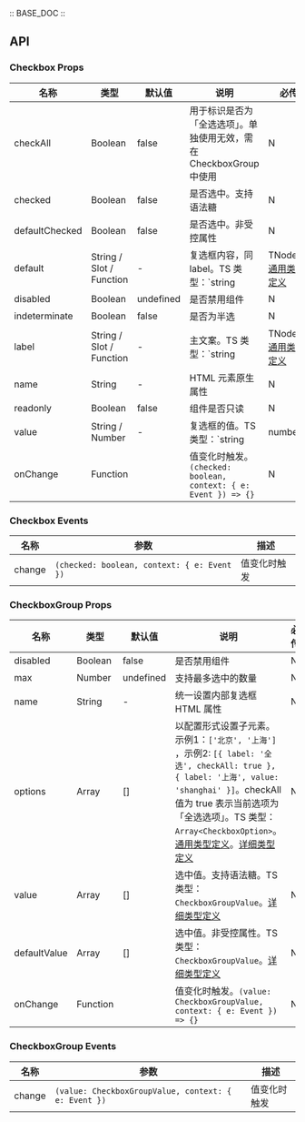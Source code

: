 :: BASE_DOC ::

## API

### Checkbox Props

名称 | 类型 | 默认值 | 说明 | 必传
-- | -- | -- | -- | --
checkAll | Boolean | false | 用于标识是否为「全选选项」。单独使用无效，需在 CheckboxGroup 中使用 | N
checked | Boolean | false | 是否选中。支持语法糖 | N
defaultChecked | Boolean | false | 是否选中。非受控属性 | N
default | String / Slot / Function | - | 复选框内容，同 label。TS 类型：`string | TNode`。[通用类型定义](https://github.com/TDesignOteam/tdesign-vue/blob/develop/src/common.ts) | N
disabled | Boolean | undefined | 是否禁用组件 | N
indeterminate | Boolean | false | 是否为半选 | N
label | String / Slot / Function | - | 主文案。TS 类型：`string | TNode`。[通用类型定义](https://github.com/TDesignOteam/tdesign-vue/blob/develop/src/common.ts) | N
name | String | - | HTML 元素原生属性 | N
readonly | Boolean | false | 组件是否只读 | N
value | String / Number | - | 复选框的值。TS 类型：`string | number` | N
onChange | Function |  | 值变化时触发。`(checked: boolean, context: { e: Event }) => {}` | N

### Checkbox Events

名称 | 参数 | 描述
-- | -- | --
change | `(checked: boolean, context: { e: Event })` | 值变化时触发

### CheckboxGroup Props

名称 | 类型 | 默认值 | 说明 | 必传
-- | -- | -- | -- | --
disabled | Boolean | false | 是否禁用组件 | N
max | Number | undefined | 支持最多选中的数量 | N
name | String | - | 统一设置内部复选框 HTML 属性 | N
options | Array | [] | 以配置形式设置子元素。示例1：`['北京', '上海']` ，示例2: `[{ label: '全选', checkAll: true }, { label: '上海', value: 'shanghai' }]`。checkAll 值为 true 表示当前选项为「全选选项」。TS 类型：`Array<CheckboxOption>`。[通用类型定义](https://github.com/TDesignOteam/tdesign-vue/blob/develop/src/common.ts)。[详细类型定义](https://github.com/TDesignOteam/tdesign-vue/tree/develop/src/checkbox/type.ts) | N
value | Array | [] | 选中值。支持语法糖。TS 类型：`CheckboxGroupValue`。[详细类型定义](https://github.com/TDesignOteam/tdesign-vue/tree/develop/src/checkbox/type.ts) | N
defaultValue | Array | [] | 选中值。非受控属性。TS 类型：`CheckboxGroupValue`。[详细类型定义](https://github.com/TDesignOteam/tdesign-vue/tree/develop/src/checkbox/type.ts) | N
onChange | Function |  | 值变化时触发。`(value: CheckboxGroupValue, context: { e: Event }) => {}` | N

### CheckboxGroup Events

名称 | 参数 | 描述
-- | -- | --
change | `(value: CheckboxGroupValue, context: { e: Event })` | 值变化时触发
